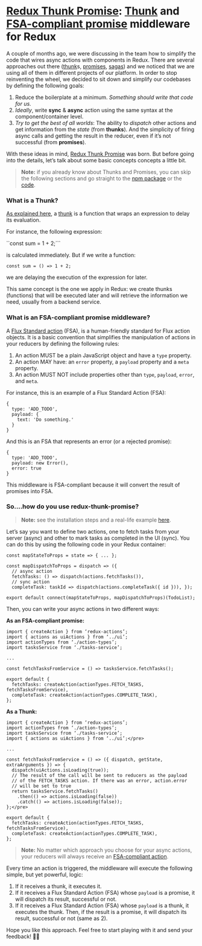 # [Redux Thunk Promise](https://www.npmjs.com/package/redux-thunk-promise): [Thunk](https://www.npmjs.com/package/redux-thunk) and [FSA-compliant promise](https://www.npmjs.com/package/redux-promise) middleware for Redux

A couple of months ago, we were discussing in the team how to simplify the code that wires async actions with components in Redux. There are several approaches out there ([thunk](https://www.npmjs.com/package/redux-thunk)s, [promises](https://www.npmjs.com/package/redux-promise), [sagas](https://www.npmjs.com/package/redux-saga)) and we noticed that we are using all of them in different projects of our platform. In order to stop reinventing the wheel, we decided to sit down and simplify our codebases by defining the following goals:

1.  Reduce the boilerplate at a minimum. _Something should write that code for us._
2.  _Ideally_, write **sync** & **async** action using the same syntax at the component/container level.
3.  _Try to get the best of all worlds_: The ability to _dispatch_ other actions and get information from the _state_ (from **thunks**). And the simplicity of firing async calls and getting the result in the reducer, even if it’s not successful (from **promises**).

With these ideas in mind, [Redux Thunk Promise](https://www.npmjs.com/package/redux-thunk-promise) was born. But before going into the details, let’s talk about some basic concepts concepts a little bit.

> **Note:** if you already know about Thunks and Promises, you can skip the following sections and go straight to the [npm package](https://www.npmjs.com/package/redux-thunk-promise) or the [code](https://github.com/nanovazquez/redux-thunk-promise).

### What is a Thunk?

[As explained here](https://github.com/reduxjs/redux-thunk), a [thunk](https://en.wikipedia.org/wiki/Thunk) is a function that wraps an expression to delay its evaluation.

For instance, the following expression:

``const sum = 1 + 2;```

is calculated immediately. But if we write a function:

`const sum = () => 1 + 2;`

we are delaying the execution of the expression for later.

This same concept is the one we apply in Redux: we create thunks (functions) that will be executed later and will retrieve the information we need, usually from a backend service.

### What is an FSA-compliant promise middleware?

A [Flux Standard action](https://github.com/redux-utilities/flux-standard-action) (FSA), is a human-friendly standard for Flux action objects. It is a basic convention that simplifies the manipulation of actions in your reducers by defining the following rules:

1.  An action MUST be a plain JavaScript object and have a `type` property.
2.  An action MAY have: an `error` property, a `payload` property and a `meta` property.
3.  An action MUST NOT include properties other than `type`, `payload`, `error`, and `meta`.

For instance, this is an example of a Flux Standard Action (FSA):

```
{
  type: 'ADD_TODO',
  payload: {
    text: 'Do something.'
  }
}
```

And this is an FSA that represents an error (or a rejected promise):

```
{
  type: 'ADD_TODO',
  payload: new Error(),
  error: true
}
```

This middleware is FSA-compliant because it will convert the result of promises into FSA.

### So….how do you use redux-thunk-promise?

> **Note:** see the installation steps and a real-life example [here](https://github.com/nanovazquez/redux-thunk-promise#installation).

Let’s say you want to define two actions, one to fetch tasks from your server (async) and other to mark tasks as completed in the UI (sync). You can do this by using the following code in your Redux container:

```
const mapStateToProps = state => { ... };

const mapDispatchToProps = dispatch => ({
  // async action
  fetchTasks: () => dispatch(actions.fetchTasks()),
  // sync action
  completeTask: taskId => dispatch(actions.completeTask({ id })), });

export default connect(mapStateToProps, mapDispatchToProps)(TodoList);
```

Then, you can write your async actions in two different ways:

**As an FSA-compliant promise:**

```
import { createAction } from ‘redux-actions’;
import { actions as uiActions } from ‘../ui’;
import actionTypes from ‘./action-types’;
import tasksService from ‘./tasks-service’;

...

const fetchTasksFromService = () => tasksService.fetchTasks();

export default {
  fetchTasks: createAction(actionTypes.FETCH_TASKS, fetchTasksFromService),
  completeTask: createAction(actionTypes.COMPLETE_TASK),
};
```

**As a Thunk:**

```
import { createAction } from ‘redux-actions’;
import actionTypes from ‘./action-types’;
import tasksService from ‘./tasks-service’;
import { actions as uiActions } from ‘../ui’;</pre>

...

const fetchTasksFromService = () => ({ dispatch, getState, extraArguments }) => {
  dispatch(uiActions.isLoading(true));
  // The result of the call will be sent to reducers as the payload
  // of the FETCH_TASKS action. If there was an error, action.error
  // will be set to true
  return tasksService.fetchTasks()
    .then(() => actions.isLoading(false))
    .catch(() => actions.isLoading(false));
};</pre>

export default {
  fetchTasks: createAction(actionTypes.FETCH_TASKS, fetchTasksFromService),
  completeTask: createAction(actionTypes.COMPLETE_TASK),
};
```

> **Note:** No matter which approach you choose for your async actions, your reducers will always receive an [FSA-compliant action](https://github.com/redux-utilities/flux-standard-action#example).

Every time an action is triggered, the middleware will execute the following simple, but yet powerful, logic:

1. If it receives a thunk, it executes it.
1. If it receives a Flux Standard Action (FSA) whose `payload` is a promise, it will dispatch its result, successful or not.
1. If it receives a Flux Standard Action (FSA) whose `payload` is a thunk, it executes the thunk. Then, if the result is a promise, it will dispatch its result, successful or not (same as 2).

Hope you like this approach. Feel free to start playing with it and send your feedback! 🚀🚀
